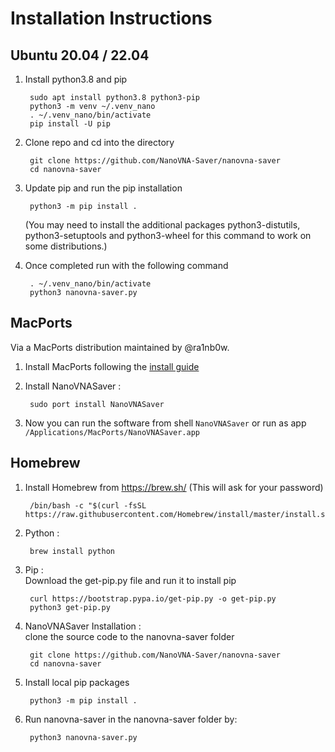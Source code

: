 Installation Instructions
=========================

## Ubuntu 20.04 / 22.04


1. Install python3.8 and pip

        sudo apt install python3.8 python3-pip
        python3 -m venv ~/.venv_nano
        . ~/.venv_nano/bin/activate
        pip install -U pip

2. Clone repo and cd into the directory

        git clone https://github.com/NanoVNA-Saver/nanovna-saver
        cd nanovna-saver

3. Update pip and run the pip installation

        python3 -m pip install .

   (You may need to install the additional packages python3-distutils,
   python3-setuptools and python3-wheel for this command to work on some
   distributions.)

4. Once completed run with the following command

        . ~/.venv_nano/bin/activate
        python3 nanovna-saver.py


## MacPorts

Via a MacPorts distribution maintained by @ra1nb0w.

1. Install MacPorts following the [install guide](https://www.macports.org/install.php)

2. Install NanoVNASaver :

        sudo port install NanoVNASaver

3. Now you can run the software from shell `NanoVNASaver` or run as app
   `/Applications/MacPorts/NanoVNASaver.app`

## Homebrew

1. Install Homebrew from <https://brew.sh/> (This will ask for your password)

        /bin/bash -c "$(curl -fsSL https://raw.githubusercontent.com/Homebrew/install/master/install.sh)"


2. Python :

        brew install python

3. Pip :<br/>
    Download the get-pip.py file and run it to install pip

        curl https://bootstrap.pypa.io/get-pip.py -o get-pip.py
        python3 get-pip.py

4. NanoVNASaver Installation : <br/>
    clone the source code to the nanovna-saver folder

        git clone https://github.com/NanoVNA-Saver/nanovna-saver
        cd nanovna-saver

5. Install local pip packages

        python3 -m pip install .

6. Run nanovna-saver in the nanovna-saver folder by:

        python3 nanovna-saver.py
